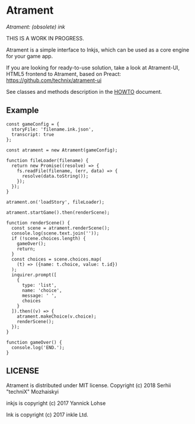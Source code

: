 # Atrament

*Atrament: (obsolete) ink*

THIS IS A WORK IN PROGRESS.

Atrament is a simple interface to Inkjs, which can be used as a core engine for your game app.

If you are looking for ready-to-use solution, take a look at Atrament-UI, HTML5 frontend to Atrament, based on Preact: https://github.com/technix/atrament-ui

See classes and methods description in the [HOWTO](https://github.com/technix/atrament/blob/master/HOWTO.md) document.
## Example

```
const gameConfig = {
  storyFile: 'filename.ink.json',
  transcript: true
};

const atrament = new Atrament(gameConfig);

function fileLoader(filename) {
  return new Promise((resolve) => {
    fs.readFile(filename, (err, data) => {
      resolve(data.toString());
    });
  });
}

atrament.on('loadStory', fileLoader);

atrament.startGame().then(renderScene);

function renderScene() {
  const scene = atrament.renderScene();
  console.log(scene.text.join(''));
  if (!scene.choices.length) {
    gameOver();
    return;
  }
  const choices = scene.choices.map(
    (t) => ({name: t.choice, value: t.id})
  );
  inquirer.prompt([
    {
      type: 'list',
      name: 'choice',
      message: ' ',
      choices
    }
  ]).then((v) => {
    atrament.makeChoice(v.choice);
    renderScene();
  });
}

function gameOver() {
  console.log('END.');
}
```

## LICENSE
Atrament is distributed under MIT license.
Copyright (c) 2018 Serhii "techniX" Mozhaiskyi

inkjs is copyright (c) 2017 Yannick Lohse

Ink is copyright (c) 2017 inkle Ltd.
